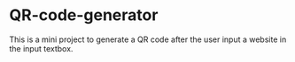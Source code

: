 # QR-code-generator
This is a mini project to generate a QR code after the user input a website in the input textbox.
